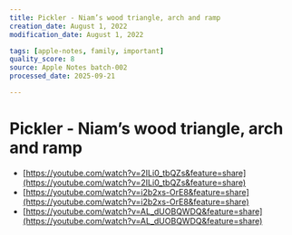 ```yaml
---
title: Pickler - Niam’s wood triangle, arch and ramp
creation_date: August 1, 2022
modification_date: August 1, 2022

tags: [apple-notes, family, important]
quality_score: 8
source: Apple Notes batch-002
processed_date: 2025-09-21

---
```


# Pickler - Niam’s wood triangle, arch and ramp

- [https://youtube.com/watch?v=2ILi0_tbQZs&feature=share](https://youtube.com/watch?v=2ILi0_tbQZs&feature=share)
- [https://youtube.com/watch?v=i2b2xs-OrE8&feature=share](https://youtube.com/watch?v=i2b2xs-OrE8&feature=share)
- [https://youtube.com/watch?v=AL_dUOBQWDQ&feature=share](https://youtube.com/watch?v=AL_dUOBQWDQ&feature=share)
